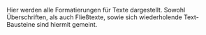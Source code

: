 Hier werden alle Formatierungen für Texte dargestellt. Sowohl Überschriften, als auch Fließtexte, sowie sich wiederholende Text-Bausteine sind hiermit gemeint.